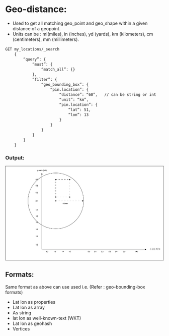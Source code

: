 # Geo-distance:

- Used to get all matching geo_point and geo_shape within a given distance of a geopoint.
- Units can be : mi(miles), in (inches), yd (yards), km (kilometers), cm (centimeters), mm (millimeters).

```
GET my_locations/_search
	{
		“query”: {
			“must”: {
				“match_all”: {}
			},
			“filter”: {
				“geo_bounding_box”: {
					“pin.location”: {
						“distance”: “60”,	// can be string or int
						“unit”: “km”,
						“pin.location”: {
							“lat”: 51,
							“lon”: 13
						}
					}
				}
			}
		}
	} 
```

### Output:
![Output](./docs/geo-distance.png "Output")

## Formats:

Same format as above can use used i.e. (Refer : geo-bounding-box formats)
- Lat lon as properties
- Lat lon as array
- As string
- lat lon as well-known-text (WKT)
- Lat lon as geohash
- Vertices